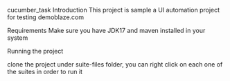 cucumber_task
Introduction This project is sample a UI automation project for testing demoblaze.com

Requirements Make sure you have JDK17 and maven installed in your system

Running the project

clone the project
under suite-files folder, you can right click on each one of the suites in order to run it